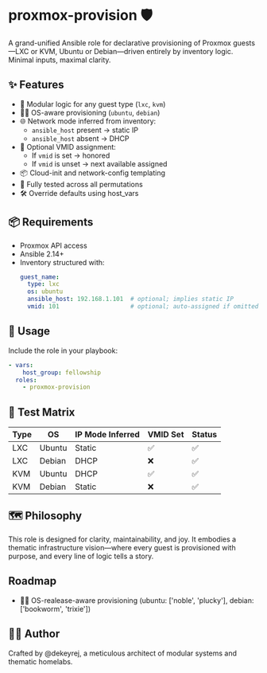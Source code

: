 # proxmox-provision 🛡️

A grand-unified Ansible role for declarative provisioning of Proxmox guests—LXC or KVM, Ubuntu or Debian—driven entirely by inventory logic. Minimal inputs, maximal clarity.

## ✨ Features

- 🧩 Modular logic for any guest type (`lxc`, `kvm`)
- 🧙‍♂️ OS-aware provisioning (`ubuntu`, `debian`)
- 🌐 Network mode inferred from inventory:
  - `ansible_host` present → static IP
  - `ansible_host` absent → DHCP
- 🔐 Optional VMID assignment:
  - If `vmid` is set → honored
  - If `vmid` is unset → next available assigned
- 📦 Cloud-init and network-config templating
- 🧪 Fully tested across all permutations
- 🛠️ Override defaults using host_vars

## 📦 Requirements

- Proxmox API access
- Ansible 2.14+
- Inventory structured with:
  ```yaml
  guest_name:
    type: lxc
    os: ubuntu
    ansible_host: 192.168.1.101  # optional; implies static IP
    vmid: 101                    # optional; auto-assigned if omitted
  ```

## 🚀 Usage
Include the role in your playbook:
```yaml
- vars:
    host_group: fellowship
  roles:
    - proxmox-provision
```

## 🧪 Test Matrix

| Type | OS | IP Mode Inferred | VMID Set | Status | 
|---|---|---|---|---|
| LXC | Ubuntu | Static | ✅ | ✅ | 
| LXC | Debian | DHCP | ❌ | ✅ | 
| KVM | Ubuntu | DHCP | ✅ | ✅ | 
| KVM | Debian | Static | ❌ | ✅ | 

## 🗺️ Philosophy
This role is designed for clarity, maintainability, and joy. It embodies a thematic infrastructure vision—where every guest is provisioned with purpose, and every line of logic tells a story.

## Roadmap
- 🧙‍♂️ OS-realease-aware provisioning (ubuntu: ['noble', 'plucky'], debian: ['bookworm', 'trixie'])

## 🧙‍♂️ Author
Crafted by @dekeyrej, a meticulous architect of modular systems and thematic homelabs.

